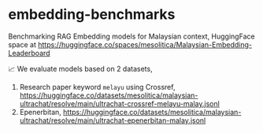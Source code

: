 # embedding-benchmarks

Benchmarking RAG Embedding models for Malaysian context, HuggingFace space at https://huggingface.co/spaces/mesolitica/Malaysian-Embedding-Leaderboard

📈 We evaluate models based on 2 datasets,

1. Research paper keyword `melayu` using Crossref, https://huggingface.co/datasets/mesolitica/malaysian-ultrachat/resolve/main/ultrachat-crossref-melayu-malay.jsonl
2. Epenerbitan, https://huggingface.co/datasets/mesolitica/malaysian-ultrachat/resolve/main/ultrachat-epenerbitan-malay.jsonl
